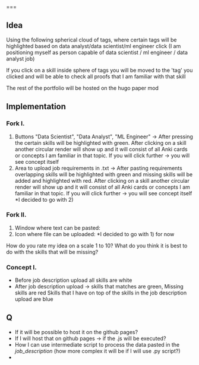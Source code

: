 ===
## Idea

Using the following spherical cloud of tags, where certain tags will be highlighted based on data analyst/data scientist/ml engineer click (I am positioning myself as person capable of data scientist / ml engineer / data analyst job)

If you click on a skill inside sphere of tags you will be moved to the 'tag' you clicked and will be able to check all proofs that I am familiar with that skill

The rest of the portfolio will be hosted on the hugo paper mod


## Implementation

### Fork I.
1) Buttons "Data Scientist", "Data Analyst", "ML Engineer" -> After pressing the certain skills will be highlighted with green. After clicking on a skill another circular render will show up and it will consist of all Anki cards or concepts I am familiar in that topic. If you will click further -> you will see concept itself
2) Area to upload job requirements in .txt -> After pasting requirements overlapping skills will be highlighted with green and missing skills will be added and highlighted with red. After clicking on a skill another circular render will show up and it will consist of all Anki cards or concepts I am familiar in that topic. If you will click further -> you will see concept itself
*I decided to go with 2)

### Fork II.
1) Window where text can be pasted:
2) Icon where file can be uploaded:
*I decided to go with 1) for now

How do you rate my idea on a scale 1 to 10?
What do you think it is best to do with the skills that will be missing?

### Concept I.
- Before job description upload all skills are white
- After job description upload -> skills that matches are green, Missing skills are red 
Skills that I have on top of the skills in the job description upload are blue

## Q
- If it will be possible to host it on the github pages?
- If I will host that on github pages -> if the .js will be executed?
- How I can use intermediate script to process the data pasted in the *job_description* (how more complex it will be if I will use .py script?)
- 
